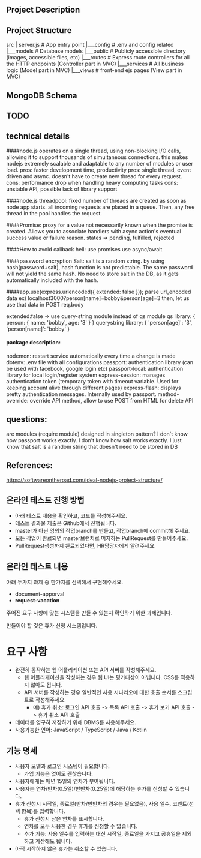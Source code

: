 ## Project Description












## Project Structure
src
|   server.js   # App entry point
|___config      # .env and config related
|___models      # Database models
|___public      # Publicly accessible directory (images, accessible files, etc)
|___routes      # Express route controllers for all the HTTP endpoints (Controller part in MVC)
|___services    # All business logic (Model part in MVC)
|___views       # front-end ejs pages (View part in MVC)




## MongoDB Schema






## TODO












## technical details
####node.js
operates on a single thread, using non-blocking I/O calls, allowing it to support thousands of simultaneous connections.
this makes nodejs extremely scalable and adaptable to any number of modules or user load.
pros: faster development time, productivity
pros: single thread, event driven and async. doesn't have to create new thread for every request.
cons: performance drop when handling heavy computing tasks
cons: unstable API, possible lack of library support



####node.js threadpool:
fixed number of threads are created as soon as node app starts.
all incoming requests are placed in a queue.
Then, any free thread in the pool handles the request.



####Promise:
proxy for a value not necessarily known when the promise is created.
Allows you to associate handlers with async action's eventual success value or failure reason.
states => pending, fulfilled, rejected



####How to avoid callback hell:
use promises
use async/await



####password encryption Salt:
salt is a random string. by using hash(password+salt), hash function is not predictable.
The same password will not yield the same hash.
No need to store salt in the DB, as it gets automatically included with the hash.




####app.use(express.urlencoded({ extended: false }));
parse url_encoded data ex) localhost3000?person[name]=bobby&person[age]=3
then, let us use that data in POST req.body

extended:false => use query-string module instead of qs module
qs library:          { person: { name: 'bobby', age: '3' } }
querystring library: { 'person[age]': '3', 'person[name]': 'bobby' }





#### package description:
nodemon: restart service automatically every time a change is made
dotenv: .env file with all configurations
passport: authentication library (can be used with facebook, google login etc)
passport-local: authentication library for local login/register system
express-session: manages authentication token (temporary token with timeout variable. Used for keeping account alive through different pages)
express-flash: displays pretty authentication messages. Internally used by passport.
method-override: override API method, allow to use POST from HTML for delete API


## questions:
are modules (require module) designed in singleton pattern?
I don't know how passport works exactly.
I don't know how salt works exactly. I just know that salt is a random string that doesn't need to be stored in DB


## References:
https://softwareontheroad.com/ideal-nodejs-project-structure/


## 온라인 테스트 진행 방법
- 아래 테스트 내용을 확인하고, 코드를 작성해주세요.
- 테스트 결과물 제출은 Github에서 진행됩니다.
- master가 아닌 임의의 작업branch를 만들고, 작업branch에 commit해 주세요.
- 모든 작업이 완료되면 master브랜치로 머지하는 PullRequest를 만들어주세요.
- PullRequest생성까지 완료되었다면, HR담당자에게 알려주세요.


## 온라인 테스트 내용
아래 두가지 과제 중 한가지를 선택해서 구현해주세요.
- document-apporval
- <b>request-vacation</b>


주어진 요구 사항에 맞는 시스템을 만들 수 있는지 확인하기 위한 과제입니다.

만들어야 할 것은 휴가 신청 시스템입니다.

# 요구 사항
* 완전히 동작하는 웹 어플리케이션 또는 API 서버를 작성해주세요.
    * 웹 어플리케이션을 작성하는 경우 웹 UI는 평가대상이 아닙니다. CSS를 적용하지 않아도 됩니다.
    * API 서버를 작성하는 경우 일반적인 사용 시나리오에 대한 호출 순서를 스크립트로 작성해주세요.
        * 예) 휴가 취소: 로그인 API 호출 -> 목록 API 호출 -> 휴가 보기 API 호출 -> 휴가 취소 API 호출
* 데이터를 영구히 저장하기 위해 DBMS를 사용해주세요.
* 사용가능한 언어: JavaScript / TypeScript / Java / Kotlin

## 기능 명세
* 사용자 모델과 로그인 시스템이 필요합니다.
    * 가입 기능은 없어도 괜찮습니다.
* 사용자에게는 매년 15일의 연차가 부여됩니다.
* 사용자는 연차/반차(0.5일)/반반차(0.25일)에 해당하는 휴가를 신청할 수 있습니다.
* 휴가 신청시 시작일, 종료일(반차/반반차의 경우는 필요없음), 사용 일수, 코멘트(선택 항목)를 입력합니다.
    * 휴가 신청시 남은 연차를 표시합니다.
    * 연차를 모두 사용한 경우 휴가를 신청할 수 없습니다.
    * 추가 기능: 사용 일수를 입력하는 대신 시작일, 종료일을 가지고 공휴일을 제외하고 계산해도 됩니다.
* 아직 시작하지 않은 휴가는 취소할 수 있습니다.
